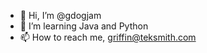 - 👋 Hi, I’m @gdogjam
- 👀 I’m learning Java and Python
- 📫 How to reach me, griffin@teksmith.com

<!---
gdogjam/gdogjam is a ✨ special ✨ repository because its `README.md` (this file) appears on your GitHub profile.
You can click the Preview link to take a look at your changes.
--->

